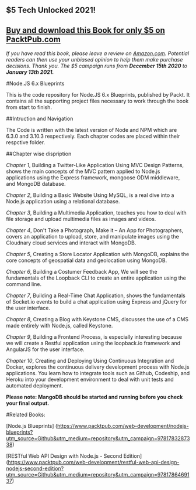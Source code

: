 ## $5 Tech Unlocked 2021!
[Buy and download this Book for only $5 on PacktPub.com](https://www.packtpub.com/product/node-js-6-x-blueprints/9781785888434)
-----
*If you have read this book, please leave a review on [Amazon.com](https://www.amazon.com/gp/product/1785888439).     Potential readers can then use your unbiased opinion to help them make purchase decisions. Thank you. The $5 campaign         runs from __December 15th 2020__ to __January 13th 2021.__*

#Node.JS 6.x Blueprints

This is the code repository for Node.JS 6.x Blueprints, published by Packt.
It contains all the supporting project files necessary to work through the book from start to finish.

##Intruction and Navigation

The Code is written with the latest version of Node and NPM which are 6.3.0 and 3.10.3 respectively.
Each chapter codes are placed within their respctive folder.

##Chapter wise dispription

_Chapter 1_, Building a Twitter-Like Application Using MVC Design Patterns, shows the main
concepts of the MVC pattern applied to Node.js applications using the Express framework,
mongoose ODM middleware, and MongoDB database.

_Chapter 2_, Building a Basic Website Using MySQL, is a real dive into a Node.js
application using a relational database. 

_Chapter 3_, Building a Multimedia Application, teaches you how to deal with file storage and
upload multimedia files as images and videos.

_Chapter 4_, Don't Take a Photograph, Make it – An App for Photographers, covers an application
to upload, store, and manipulate images using the Cloudnary cloud services and interact
with MongoDB. 

_Chapter 5_, Creating a Store Locator Application with MongoDB, explains the
core concepts of geospatial data and geolocation using MongoDB.

_Chapter 6_, Building a Costumer Feedback App, We will see the fundamentals of the
Loopback CLI to create an entire application using the command line.

_Chapter 7_, Building a Real-Time Chat Application, shows the fundamentals of
Socket.io events to build a chat application using Express and jQuery for the user interface.

_Chapter 8_, Creating a Blog with Keystone CMS, discusses the use of a CMS made entirely with
Node.js, called Keystone.

_Chapter 9_, Building a Frontend Process, is especially interesting because we will create a
Restful application using the loopback.io framework and AngularJS for the user interface.

_Chapter 10_, Creating and Deploying Using Continuous Integration and Docker, explores the
continuous delivery development process with Node.js applications. You learn how to
integrate tools such as Github, Codeship, and Heroku into your development environment
to deal with unit tests and automated deployment.



**Please note: MangoDB should be started and running before you check your final output.**

#Related Books:

[Node.js Blueprints] (https://www.packtpub.com/web-development/nodejs-blueprints?utm_source=Github&utm_medium=repository&utm_campaign=9781783287338)

[RESTful Web API Design with Node.js - Second Edition] (https://www.packtpub.com/web-development/restful-web-api-design-nodejs-second-edition?utm_source=Github&utm_medium=repository&utm_campaign=9781786469137)
